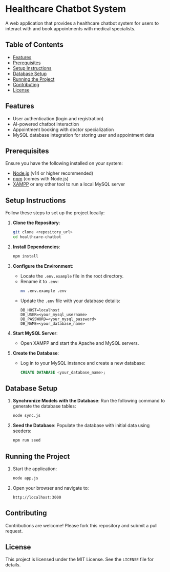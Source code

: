 # Healthcare Chatbot System

A web application that provides a healthcare chatbot system for users to interact with and book appointments with medical specialists.

## Table of Contents

- [Features](#features)
- [Prerequisites](#prerequisites)
- [Setup Instructions](#setup-instructions)
- [Database Setup](#database-setup)
- [Running the Project](#running-the-project)
- [Contributing](#contributing)
- [License](#license)

## Features

- User authentication (login and registration)
- AI-powered chatbot interaction
- Appointment booking with doctor specialization
- MySQL database integration for storing user and appointment data

## Prerequisites

Ensure you have the following installed on your system:

- [Node.js](https://nodejs.org/) (v14 or higher recommended)
- [npm](https://www.npmjs.com/) (comes with Node.js)
- [XAMPP](https://www.apachefriends.org/index.html) or any other tool to run a local MySQL server

## Setup Instructions

Follow these steps to set up the project locally:

1. **Clone the Repository**:

   ```bash
   git clone <repository_url>
   cd healthcare-chatbot
   ```

2. **Install Dependencies**:

   ```bash
   npm install
   ```

3. **Configure the Environment**:

   - Locate the `.env.example` file in the root directory.
   - Rename it to `.env`:
     ```bash
     mv .env.example .env
     ```
   - Update the `.env` file with your database details:
     ```env
     DB_HOST=localhost
     DB_USER=<your_mysql_username>
     DB_PASSWORD=<your_mysql_password>
     DB_NAME=<your_database_name>
     ```

4. **Start MySQL Server**:

   - Open XAMPP and start the Apache and MySQL servers.

5. **Create the Database**:
   - Log in to your MySQL instance and create a new database:
     ```sql
     CREATE DATABASE <your_database_name>;
     ```

## Database Setup

1. **Synchronize Models with the Database**:
   Run the following command to generate the database tables:

   ```bash
   node sync.js
   ```

2. **Seed the Database**:
   Populate the database with initial data using seeders:
   ```bash
   npm run seed
   ```

## Running the Project

1. Start the application:

   ```bash
   node app.js
   ```

2. Open your browser and navigate to:
   ```
   http://localhost:3000
   ```

## Contributing

Contributions are welcome! Please fork this repository and submit a pull request.

## License

This project is licensed under the MIT License. See the `LICENSE` file for details.
